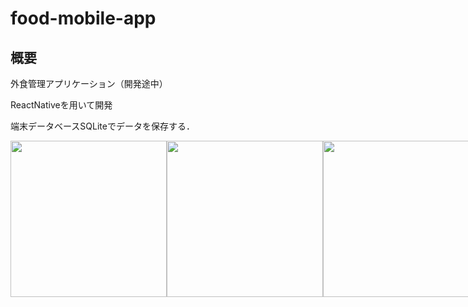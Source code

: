 # food-mobile-app

## 概要

外食管理アプリケーション（開発途中）

ReactNativeを用いて開発

端末データベースSQLiteでデータを保存する．

<div style="display:flex">
  
  <img src="https://user-images.githubusercontent.com/89395132/172054182-8aef5f80-80c1-4cae-a8d3-ffeb9dbc67d8.PNG" width="250px"/>
  
  <img src="https://user-images.githubusercontent.com/89395132/172054235-fe519f93-daa5-46c5-a3c1-a7d2bf4d967e.PNG" width="250px"/>
  
  <img src="https://user-images.githubusercontent.com/89395132/172054241-e6cd0819-de40-4685-a316-9503ce91024e.PNG" width="250px"/>
  
  
  
  <img src="https://user-images.githubusercontent.com/89395132/172054243-0b432b84-649b-4653-be2a-5ab8abdf8739.PNG" width="250px"/>
  
  <img src="https://user-images.githubusercontent.com/89395132/172054222-ab3b0340-4669-4bf6-a5f3-68b1261dacc5.PNG" width="250px"/>
  
</div>
